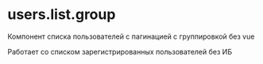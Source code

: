 # users.list.group

Компонент списка пользователей с пагинацией с группировкой без vue

Работает со списком зарегистрированных пользователей без ИБ
